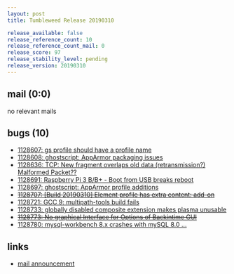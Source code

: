 ```yaml
---
layout: post
title: Tumbleweed Release 20190310

release_available: false
release_reference_count: 10
release_reference_count_mail: 0
release_score: 97
release_stability_level: pending
release_version: 20190310
---
```


## mail (0:0)

no relevant mails

## bugs (10)

<!--more-->

- [1128607: gs profile should have a profile name](https://bugzilla.opensuse.org/show_bug.cgi?id=1128607)
- [1128608: ghostscript: AppArmor packaging issues](https://bugzilla.opensuse.org/show_bug.cgi?id=1128608)
- [1128636: TCP: New fragment overlaps old data (retransmission?) Malformed Packet??](https://bugzilla.opensuse.org/show_bug.cgi?id=1128636)
- [1128691: Raspberry Pi 3 B/B+ - Boot from USB breaks reboot](https://bugzilla.opensuse.org/show_bug.cgi?id=1128691)
- [1128697: ghostscript: AppArmor profile additions](https://bugzilla.opensuse.org/show_bug.cgi?id=1128697)
- ~~[1128707: \[Build 20190310\] Element profile has extra content: add-on](https://bugzilla.opensuse.org/show_bug.cgi?id=1128707)~~
- [1128721: GCC 9: multipath-tools build fails](https://bugzilla.opensuse.org/show_bug.cgi?id=1128721)
- [1128733: globally disabled composite extension makes plasma unusable](https://bugzilla.opensuse.org/show_bug.cgi?id=1128733)
- ~~[1128773: No graphical Interface for Options of Backintime GUI](https://bugzilla.opensuse.org/show_bug.cgi?id=1128773)~~
- [1128780: mysql-workbench 8.x  crashes with mySQL 8.0 ...](https://bugzilla.opensuse.org/show_bug.cgi?id=1128780)



## links

- [mail announcement](https://lists.opensuse.org/opensuse-factory/2019-03/msg00066.html)
